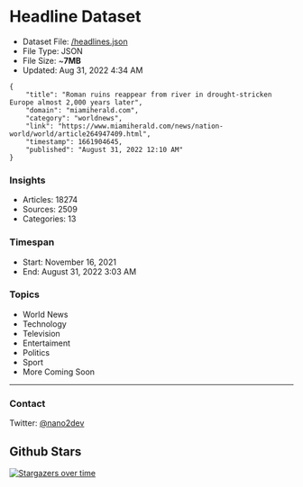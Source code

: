 # Headline Dataset

- Dataset File: [/headlines.json](https://raw.githubusercontent.com/fwd/news/master/headlines.json) 
- File Type: JSON
- File Size: ~**7MB**
- Updated: Aug 31, 2022 4:34 AM

```
{
    "title": "Roman ruins reappear from river in drought-stricken Europe almost 2,000 years later",
    "domain": "miamiherald.com",
    "category": "worldnews",
    "link": "https://www.miamiherald.com/news/nation-world/world/article264947409.html",
    "timestamp": 1661904645,
    "published": "August 31, 2022 12:10 AM"
}
```

### Insights

- Articles: 18274
- Sources: 2509
- Categories: 13

### Timespan

- Start: November 16, 2021
- End: August 31, 2022 3:03 AM

### Topics

- World News
- Technology
- Television
- Entertaiment
- Politics
- Sport
- More Coming Soon

---

### Contact 

Twitter: [@nano2dev](https://twitter.com/nano2dev)

## Github Stars

[![Stargazers over time](https://starchart.cc/fwd/news.svg)](https://starchart.cc/fwd/news)
	